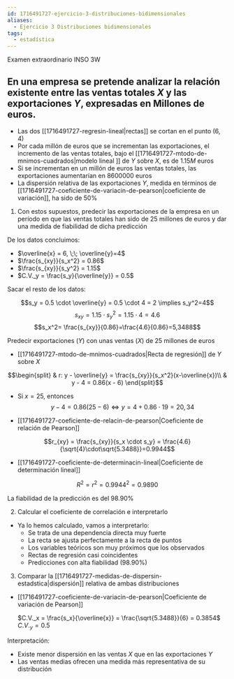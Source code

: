 ```yaml
---
id: 1716491727-ejercicio-3-distribuciones-bidimensionales
aliases:
  - Ejercicio 3 Distribuciones bidimensionales
tags:
  - estadística
---
```


Examen extraordinario INSO 3W

## En una empresa se pretende analizar la relación existente entre las ventas totales $X$ y las exportaciones $Y$, expresadas en Millones de euros.

- Las dos [[1716491727-regresin-lineal|rectas]] se cortan en el punto $(6,4)$
- Por cada millón de euros que se incrementan las exportaciones, el incremento de las ventas totales, bajo el [[1716491727-mtodo-de-mnimos-cuadrados|modelo lineal ]] de $Y$ sobre $X$, es de $1.15M$ euros
- Si se incrementan en un millón de euros las ventas totales, las exportaciones aumentarían en $860 0000$ euros
- La dispersión relativa de las exportaciones $Y$, medida en términos de  [[1716491727-coeficiente-de-variacin-de-pearson|coeficiente de variación]], ha sido de $50\%$

1. Con estos supuestos, predecir las exportaciones de la empresa en un período en que las ventas totales han sido de $25$ millones de euros y dar una medida de fiabilidad de dicha predicción

De los datos concluimos:

- $\overline{x} = 6, \;\; \overline{y}=4$
- $\frac{s_{xy}}{s_x^2} = 0.86$
- $\frac{s_{xy}}{s_y^2} = 1.15$
- $C.V._y = \frac{s_y}{\overline{y}} = 0.5$

Sacar el resto de los datos:

$$s_y = 0.5 \cdot \overline{y} = 0.5 \cdot 4 = 2 \implies s_y^2=4$$
$$s_{xy}=1.15 \cdot s_y^2=1.15 \cdot 4 = 4.6$$
$$s_x^2= \frac{s_{xy}}{0.86}=\frac{4.6}{0.86}=5,3488$$

Predecir exportaciones ($Y$) con unas ventas ($X$) de $25$ millones de euros

- [[1716491727-mtodo-de-mnimos-cuadrados|Recta de regresión]] de $Y$ sobre $X$

$$\begin{split}
	& r: y - \overline{y} = \frac{s_{xy}}{s_x^2}(x-\overline{x})\\
	& y - 4 = 0.86(x - 6)
\end{split}$$

- Si $x=25$, entonces
$$y-4=0.86(25-6)  \Longleftrightarrow y =4 + 0.86 \cdot 19 = 20,34$$

- [[1716491727-coeficiente-de-relacin-de-pearson|Coeficiente de relación de Pearson]]

$$r_{xy} = \frac{s_{xy}}{s_x \cdot s_y} = \frac{4.6}{\sqrt{4}\cdot\sqrt{5.3488}}=0.9944$$

- [[1716491727-coeficiente-de-determinacin-lineal|Coeficiente de determinación lineal]]

$$R^2 = r^2 = 0.9944^2 =0.9890$$

La fiabilidad de la predicción es del $98.90\%$

2. Calcular el coeficiente de correlación e interpretarlo

- Ya lo hemos calculado, vamos a interpretarlo:
	- Se trata de una dependencia directa muy fuerte
	- La recta se ajusta perfectamente a la recta de puntos
	- Los variables teóricos son muy próximos que los observados
	- Rectas de regresión casi coincidentes
	- Predicciones con alta fiabilidad $(98.90\%)$

3. Comparar la [[1716491727-medidas-de-dispersin-estadstica|dispersión]] relativa de ambas distribuciones

- [[1716491727-coeficiente-de-variacin-de-pearson|Coeficiente de variación de Pearson]]
	
	$C.V._x = \frac{s_x}{\overline{x}} = \frac{\sqrt{5.3488}}{6} = 0.3854$
	$C.V._y = 0.5$

Interpretación:

- Existe menor dispersión en las ventas $X$ que en las exportaciones $Y$
- Las ventas medias ofrecen una medida más representativa de su distribución